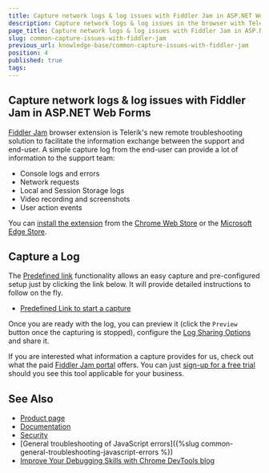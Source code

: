 ```yaml
---
title: Capture network logs & log issues with Fiddler Jam in ASP.NET Web Forms
description: Capture network logs & log issues in the browser with Telerik Fiddler Jam extension tool in ASP.NET AJAX and Web Forms 
page_title: Capture network logs & log issues with Fiddler Jam in ASP.NET Web Forms
slug: common-capture-issues-with-fiddler-jam
previous_url: knowledge-base/common-capture-issues-with-fiddler-jam
position: 4
published: true
tags: 
---
```


## Capture network logs & log issues with Fiddler Jam in ASP.NET Web Forms

[Fiddler Jam](https://www.telerik.com/fiddler-jam) browser extension is Telerik's new remote troubleshooting solution to facilitate the information exchange between the support and end-user. A simple capture log from the end-user can provide a lot of information to the support team:
- Console logs and errors
- Network requests
- Local and Session Storage logs
- Video recording and screenshots
- User action events

You can [install the extension](https://docs.telerik.com/fiddler-jam/fj-extension/get-started-extension) from the [Chrome Web Store](https://chrome.google.com/webstore/detail/fiddler-jam/fnkjlegmkbicdodlheligomlfbdblpfj) or the [Microsoft Edge Store](https://microsoftedge.microsoft.com/addons/detail/fiddler-jam/fpolpgbhhhbioobffnkcfhmdafkgcmbh).


## Capture a Log

The [Predefined link](https://docs.telerik.com/fiddler-jam/fj-extension/predefined-link) functionality allows an easy capture and pre-configured setup just by clicking the link below. It will provide detailed instructions to follow on the fly.

* <a href="https://jam.getfiddler.com/recording-links/bf148e2e6c547955527c03f132a2288b46637e2a3f4f0b2895b6c0366be978ea385eeb8855a1594aa141b5fceec9e2ea" target="_blank">Predefined Link to start a capture</a>

Once you are ready with the log, you can preview it (click the `Preview` button once the capturing is stopped), configure the [Log Sharing Options](https://docs.telerik.com/fiddler-jam/fj-extension/link-options) and share it. 

If you are interested what information a capture provides for us, check out what the paid [Fiddler Jam portal](https://docs.telerik.com/fiddler-jam/portal/portal-logs) offers. You can just [sign-up for a free trial](https://docs.telerik.com/fiddler-jam/portal/license) should you see this tool applicable for your business.

## See Also

* [Product page](https://www.telerik.com/fiddler-jam)
* [Documentation](https://docs.telerik.com/fiddler-jam/introduction)
* [Security](https://docs.telerik.com/fiddler-jam/security)
* [General troubleshooting of JavaScript errors]({%slug common-general-troubleshooting-javascript-errors %})
* [Improve Your Debugging Skills with Chrome DevTools blog](https://www.telerik.com/blogs/improve-your-debugging-skills-with-chrome-devtools)
